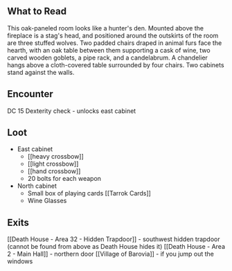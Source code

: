 ## What to Read
This oak-paneled room looks like a hunter's den. Mounted above the fireplace is a stag's head, and po­sitioned around the outskirts of the room are three stuffed wolves. Two padded chairs draped in animal furs face the hearth, with an oak table between them supporting a cask of wine, two carved wooden goblets, a pipe rack, and a candelabrum. A chandelier hangs above a cloth-covered table surrounded by four chairs. Two cabinets stand against the walls.

## Encounter
DC 15 Dexterity check - unlocks east cabinet

## Loot
- East cabinet
	- [[heavy crossbow]]
	- [[light crossbow]]
	- [[hand crossbow]]
	- 20 bolts for each weapon
- North cabinet
	- Small box of playing cards [[Tarrok Cards]]
	- Wine Glasses

## Exits
[[Death House - Area 32 - Hidden Trapdoor]] - southwest hidden trapdoor (cannot be found from above as Death House hides it)
[[Death House - Area 2 - Main Hall]] - northern door
[[Village of Barovia]] - if you jump out the windows